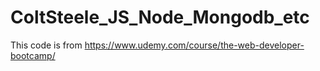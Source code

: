 # ColtSteele_JS_Node_Mongodb_etc

This code is from https://www.udemy.com/course/the-web-developer-bootcamp/
